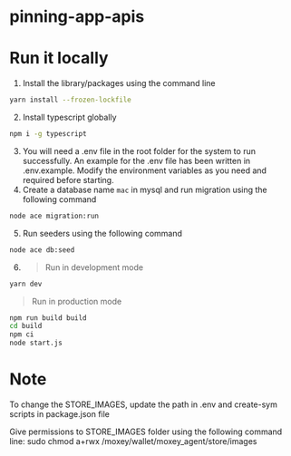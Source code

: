 # pinning-app-apis

# Run it locally

1. Install the library/packages using the command line

```sh
yarn install --frozen-lockfile
```

2. Install typescript globally

```sh
npm i -g typescript
```

3. You will need a .env file in the root folder for the system to run successfully. An example for the .env file has been written in .env.example. Modify the environment variables as you need and required before starting.
4. Create a database name `mac` in mysql and run migration using the following command

```sh
node ace migration:run
```

5. Run seeders using the following command

```sh
node ace db:seed
```

6.  > Run in development mode

```sh
yarn dev
```

> Run in production mode

```sh
npm run build build
cd build
npm ci
node start.js
```

# Note

To change the STORE_IMAGES, update the path in .env and create-sym scripts in package.json file

Give permissions to STORE_IMAGES folder using the following command line:
sudo chmod a+rwx /moxey/wallet/moxey_agent/store/images
